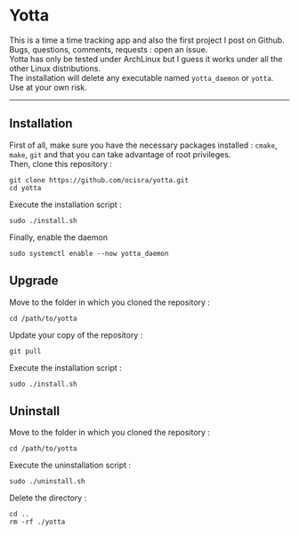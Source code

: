 # Yotta  

This is a time a time tracking app and also the first project I post on Github.  
Bugs, questions, comments, requests : open an issue.  
Yotta has only be tested under ArchLinux but I guess it works under all the other Linux distributions.  
The installation will delete any executable named `yotta_daemon` or `yotta`. Use at your own risk.  
***

## Installation  
First of all, make sure you have the necessary packages installed : `cmake`, `make`, `git` and that you can take advantage of root privileges.  
Then, clone this repository :  
```
git clone https://github.com/ocisra/yotta.git
cd yotta
```  
Execute the installation script :  
```
sudo ./install.sh
```
Finally, enable the daemon
```
sudo systemctl enable --now yotta_daemon
```
  
## Upgrade  
Move to the folder in which you cloned the repository :  
```
cd /path/to/yotta
```  
Update your copy of the repository :  
```
git pull
```  
Execute the installation script :  
```
sudo ./install.sh
```  

## Uninstall  
Move to the folder in which you cloned the repository :  
```
cd /path/to/yotta
```  
Execute the uninstallation script :  
```
sudo ./uninstall.sh
```  
Delete the directory : 
```
cd ..
rm -rf ./yotta 
```  
